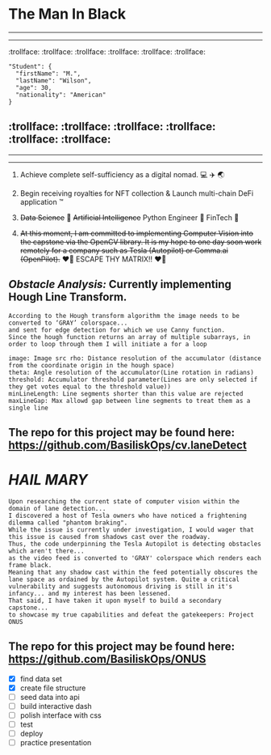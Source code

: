 # The Man In Black
---
---
:trollface: :trollface: :trollface: :trollface: :trollface: :trollface: 

```
"Student": {
  "firstName": "M.",
  "lastName": "Wilson",
  "age": 30,
  "nationality": "American"
}
```
:trollface: :trollface: :trollface: :trollface: :trollface: :trollface: 
---
---
---

1. Achieve complete self-sufficiency as a digital nomad. :computer: :airplane: :earth_asia:

2. Begin receiving royalties for NFT collection & Launch multi-chain DeFi application :tm:

3. ~~Data Science~~  :brain: ~~Artificial Intelligence~~ Python Engineer 🐍 FinTech 💸

4. ~~At this moment, I am committed to implementing Computer Vision into the capstone via the OpenCV library. It is my hope to one day soon work remotely for a company such as Tesla (Autopilot) or Comma.ai (OpenPilot).~~ ❤️‍🔥 ESCAPE THY MATRIX!! ❤️‍🔥 


## *Obstacle Analysis:* Currently implementing Hough Line Transform. 

```
According to the Hough transform algorithm the image needs to be converted to ‘GRAY’ colorspace...
and sent for edge detection for which we use Canny function. 
Since the hough function returns an array of multiple subarrays, in order to loop through them I will initiate a for a loop

image: Image src rho: Distance resolution of the accumulator (distance from the coordinate origin in the hough space)
theta: Angle resolution of the accumulator(Line rotation in radians)
threshold: Accumulator threshold parameter(Lines are only selected if they get votes equal to the threshold value))
minLineLength: Line segments shorter than this value are rejected
maxLineGap: Max allowd gap between line segments to treat them as a single line
```
The repo for this project may be found here: https://github.com/BasiliskOps/cv.laneDetect
---

# *HAIL MARY* 

```
Upon researching the current state of computer vision within the domain of lane detection... 
I discovered a host of Tesla owners who have noticed a frightening dilemma called "phantom braking". 
While the issue is currently under investigation, I would wager that this issue is caused from shadows cast over the roadway. 
Thus, the code underpinning the Tesla Autopilot is detecting obstacles which aren't there... 
as the video feed is converted to 'GRAY' colorspace which renders each frame black. 
Meaning that any shadow cast within the feed potentially obscures the lane space as ordained by the Autopilot system. Quite a critical
vulnerability and suggests autonomous driving is still in it's infancy... and my interest has been lessened. 
That said, I have taken it upon myself to build a secondary capstone... 
to showcase my true capabilities and defeat the gatekeepers: Project ONUS
```
## The repo for this project may be found here: https://github.com/BasiliskOps/ONUS
- [x] find data set
- [x] create file structure
- [ ] seed data into api
- [ ] build interactive dash
- [ ] polish interface with css
- [ ] test
- [ ] deploy
- [ ] practice presentation
